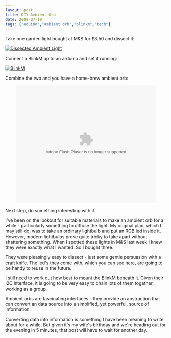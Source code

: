 ```yaml
---
layout: post
title: DIY Ambient Orb
date: 2008-07-19
tags: ["aduino","ambient orb","blinkm","tech"]
---
```


Take one garden light bought at M&S for £3.50 and dissect it:

[![Dissected Ambient Light](https://farm4.static.flickr.com/3271/2677692719_b190dd87a4_m.jpg)](http://www.flickr.com/photos/knolleary/2677692719/ "Dissected Ambient Light by nol, on Flickr")

Connect a BlinkM up to an arduino and set it running:

[![BlinkM](https://farm4.static.flickr.com/3003/2678486840_d44e89c6a9_m.jpg)](http://www.flickr.com/photos/knolleary/2678486840/ "BlinkM by nol, on Flickr")

Combine the two and you have a home-brew ambient orb:

<div style="text-align: center;"><object classid="clsid:D27CDB6E-AE6D-11cf-96B8-444553540000" width="437" height="370" id="viddler"><param name="movie" value="http://www.viddler.com/player/a1ed283b/" /><param name="allowScriptAccess" value="always" /><param name="allowFullScreen" value="true" /><embed src="http://www.viddler.com/player/a1ed283b/" width="437" height="370" type="application/x-shockwave-flash" allowScriptAccess="always" allowFullScreen="true" name="viddler" ></embed></object></div>

Next step, do something interesting with it.

I've been on the lookout for suitable materials to make an ambient orb for a while - particularly something to diffuse the light. My original plan, which I may still do, was to take an ordinary lightbulb and put an RGB led inside it. However, modern lightbulbs prove quite tricky to take apart without shattering something.  When I spotted these lights in M&S last week I knew they were exactly what I wanted. So I bought three.

They were pleasingly easy to dissect - just some gentle persuasion with a craft knife. The led's they come with, which you can see [here](http://flickr.com/photos/knolleary/2677693893/), are going to be handy to reuse in the future.

I still need to work out how best to mount the BlinkM beneath it. Given their I2C interface, it is going to be very easy to chain lots of them together, working as a group.

Ambient orbs are fascinating interfaces - they provide an abstraction that can convert an data source into a simplified, yet powerful, source of information.

Converting data into information is something I have been meaning to write about for a while. But given it's my wife's birthday and we're heading out for the evening in 5 minutes, that post will have to wait for another day.
